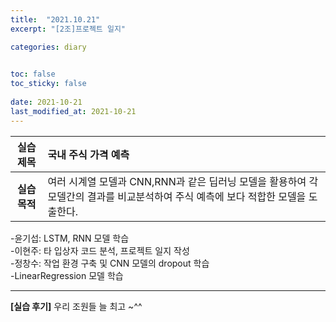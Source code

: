 ```yaml
---
title:  "2021.10.21"
excerpt: "[2조]프로젝트 일지"

categories: diary
  

toc: false
toc_sticky: false
 
date: 2021-10-21
last_modified_at: 2021-10-21
---
```


|**실습 제목**|국내 주식 가격 예측|
|:---:|:---|
|**실습 목적**|여러 시계열 모델과 CNN,RNN과 같은 딥러닝 모델을 활용하여 각 모델간의 결과를 비교분석하여 주식 예측에 보다 적합한 모델을 도출한다.

-윤기섭: LSTM, RNN 모델 학습 
<br>-이현주: 타 입상자 코드 분석, 프로젝트 일지 작성
<br>-정창수: 작업 환경 구축 및 CNN 모델의 dropout 학습
<br>-LinearRegression 모델 학습

---
**[실습 후기]** 우리 조원들 늘 최고 ~^^ 
